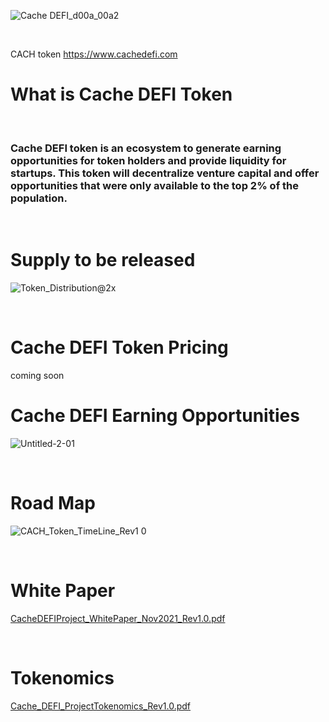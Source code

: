 ![Cache DEFI_d00a_00a2](https://user-images.githubusercontent.com/29208274/122576445-b1c56780-d01f-11eb-9cd8-c7802dd8477c.jpg)

<br>

CACH token https://www.cachedefi.com

# What is Cache DEFI Token 

<br>

### Cache DEFI token is an ecosystem to generate earning opportunities for token holders and provide liquidity for startups. This token will decentralize venture capital and offer opportunities that were only available to the top 2% of the population. 
<br>

# Supply to be released


![Token_Distribution@2x](https://user-images.githubusercontent.com/87903773/145623174-d9dddba9-3951-452f-9197-82f9ae02cc23.png)

<br>

# Cache DEFI Token Pricing 

coming soon
<br>

# Cache DEFI Earning Opportunities 

![Untitled-2-01](https://user-images.githubusercontent.com/29208274/122577309-a292e980-d020-11eb-9556-1f4a299b0858.jpg)

<br>

# Road Map 

![CACH_Token_TimeLine_Rev1 0](https://user-images.githubusercontent.com/87903773/145623122-0dc37de5-8fe5-40d6-8bef-946d2ddd4628.png)

<br>

# White Paper 
[CacheDEFIProject_WhitePaper_Nov2021_Rev1.0.pdf](https://github.com/ShaneCalderDuckyA50/CacheDEFI/files/7694760/CacheDEFIProject_WhitePaper_Nov2021_Rev1.0.pdf)


<br>

# Tokenomics

[Cache_DEFI_ProjectTokenomics_Rev1.0.pdf](https://github.com/ShaneCalderDuckyA50/CacheDEFI/files/7694763/Cache_DEFI_ProjectTokenomics_Rev1.0.pdf)
